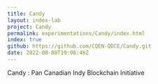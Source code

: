 ```yaml
---
title: Candy
layout: index-lab
project: Candy
permalink: experimentations/Candy/index.html
index: true
github: https://github.com/CQEN-QDCE/Candy.git
date: 2022-08-08T19:08:48Z
---
```

Candy : Pan Canadian Indy Blockchain Initiative